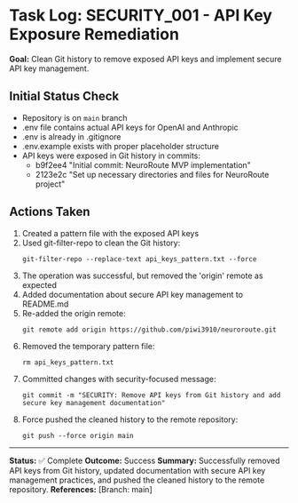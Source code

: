 # Task Log: SECURITY_001 - API Key Exposure Remediation

**Goal:** Clean Git history to remove exposed API keys and implement secure API key management.

## Initial Status Check
- Repository is on `main` branch
- .env file contains actual API keys for OpenAI and Anthropic
- .env is already in .gitignore
- .env.example exists with proper placeholder structure
- API keys were exposed in Git history in commits:
  - b9f2ee4 "Initial commit: NeuroRoute MVP implementation"
  - 2123e2c "Set up necessary directories and files for NeuroRoute project"

## Actions Taken
1. Created a pattern file with the exposed API keys
2. Used git-filter-repo to clean the Git history:
   ```
   git-filter-repo --replace-text api_keys_pattern.txt --force
   ```
3. The operation was successful, but removed the 'origin' remote as expected
4. Added documentation about secure API key management to README.md
5. Re-added the origin remote:
   ```
   git remote add origin https://github.com/piwi3910/neuroroute.git
   ```
6. Removed the temporary pattern file:
   ```
   rm api_keys_pattern.txt
   ```
7. Committed changes with security-focused message:
   ```
   git commit -m "SECURITY: Remove API keys from Git history and add secure key management documentation"
   ```
8. Force pushed the cleaned history to the remote repository:
   ```
   git push --force origin main
   ```

---
**Status:** ✅ Complete
**Outcome:** Success
**Summary:** Successfully removed API keys from Git history, updated documentation with secure API key management practices, and pushed the cleaned history to the remote repository.
**References:** [Branch: main]